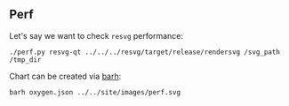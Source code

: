 ## Perf

Let's say we want to check `resvg` performance:

```
./perf.py resvg-qt ../../../resvg/target/release/rendersvg /svg_path /tmp_dir
```

Chart can be created via [barh](https://github.com/RazrFalcon/barh):

```
barh oxygen.json ../../site/images/perf.svg
```
